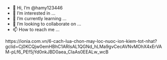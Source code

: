 - 👋 Hi, I’m @hamy123446
- 👀 I’m interested in ...
- 🌱 I’m currently learning ...
- 💞️ I’m looking to collaborate on ...
- 📫 How to reach me ...

<!---
hamy123446/hamy123446 is a ✨ special ✨ repository because its `README.md` (this file) appears on your GitHub profile.
You can click the Preview link to take a look at your changes.
--->https://ionia.com.vn/6-cach-lua-chon-may-loc-nuoc-ion-kiem-tot-nhat?gclid=Cj0KCQjw0emHBhC1ARIsAL1QGNd_hLMa9gvCecAVNvMOhX4xErVAM-pLf6_PEf5jYd0nkJBD0aea_CIaAs0EEALw_wcB

